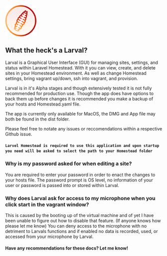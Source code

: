 <img src="/icons/larva.png" width="100px" alt="Larval Logo">

## What the heck's a Larval?

Larval is a Graphical User Interface (GUI) for managing sites, settings, and status within Laravel Homestead. With it you can view, create, and delete sites in your Homestead environment. As well as change Homestead settings, bring vagrant up/down, ssh into vagrant, and provision.

Larval is in it's Alpha stages and though extensively tested it is not fully recommended for production use. Though the app does have options to back them up before changes it is recommended you make a backup of your hosts and Homestead.yaml file.

The app is currently only available for MacOS, the DMG and App file may both be found in the dist folder.

Please feel free to notate any issues or reccomendations within a respective Github issue.

#### `Larvel Homestead is required to use this application and upon startup you need will be asked to select the path to your Homestead folder`

### Why is my password asked for when editing a site?
You are required to enter your password in order to enact the changes to your hosts file. The password prompt is OS level, no information of your user or password is passed into or stored within Larval.

### Why does Larval ask for access to my microphone when you click start in the vagrant window?
This is caused by the booting up of the virtual machine and of yet I have been unable to figure out how to disable that feature. (If anyone knows how please let me know) You can deny access to the microphone with no detriment to Larvals functions and if enabled no data is recorded, used, or accessed from your microphone by Larval.

#### Have any recommendations for these docs? Let me know!
